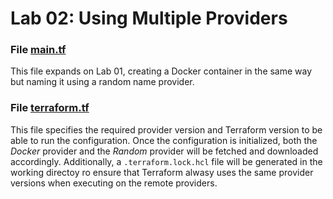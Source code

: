 # Lab 02: Using Multiple Providers
### File [main.tf](./main.tf)
This file expands on Lab 01, creating a Docker container in the same way but naming it using a random name provider.

### File [terraform.tf](./terraform.tf)
This file specifies the required provider version and Terraform version to be able to run the configuration. Once the configuration is initialized, both the _Docker_ provider and the _Random_ provider will be fetched and downloaded accordingly. Additionally, a `.terraform.lock.hcl` file will be generated in the working directoy ro ensure that Terraform alwasy uses the same provider versions when executing on the remote providers.